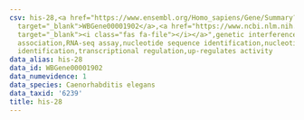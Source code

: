 ```yaml
---
csv: his-28,<a href="https://www.ensembl.org/Homo_sapiens/Gene/Summary?db=core;g=WBGene00001902"
  target="_blank">WBGene00001902</a>,<a href="https://www.ncbi.nlm.nih.gov/pubmed/27496166"
  target="_blank"><i class="fas fa-file"></i></a>",genetic interference,functional
  association,RNA-seq assay,nucleotide sequence identification,nucleotide sequence
  identification,transcriptional regulation,up-regulates activity
data_alias: his-28
data_id: WBGene00001902
data_numevidence: 1
data_species: Caenorhabditis elegans
data_taxid: '6239'
title: his-28
---
```

